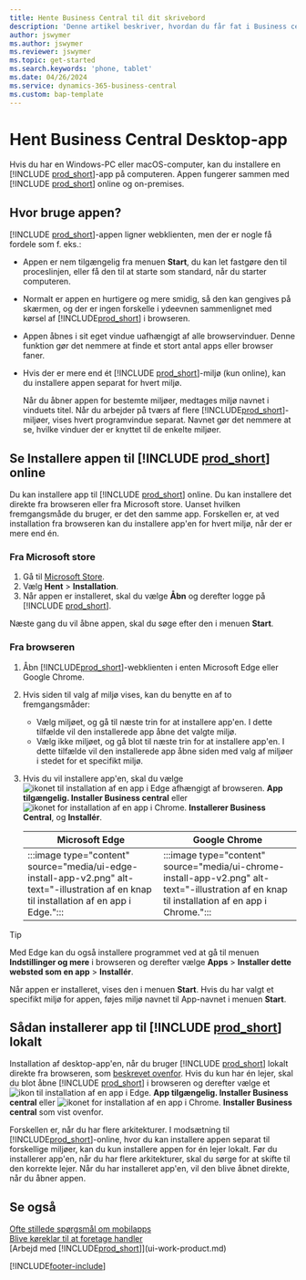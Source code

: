 ```yaml
---
title: Hente Business Central til dit skrivebord
description: 'Denne artikel beskriver, hvordan du får fat i Business central-appen på en Windows-eller MACiOS stationær pc.'
author: jswymer
ms.author: jswymer
ms.reviewer: jswymer
ms.topic: get-started
ms.search.keywords: 'phone, tablet'
ms.date: 04/26/2024
ms.service: dynamics-365-business-central
ms.custom: bap-template
---
```

# Hent Business Central Desktop-app

Hvis du har en Windows-PC eller macOS-computer, kan du installere en [!INCLUDE [prod_short](includes/prod_short.md)]-app på computeren. Appen fungerer sammen med [!INCLUDE [prod_short](includes/prod_short.md)] online og on-premises.

## Hvor bruge appen?

[!INCLUDE [prod_short](includes/prod_short.md)]-appen ligner webklienten, men der er nogle få fordele som f. eks.:

- Appen er nem tilgængelig fra menuen **Start**, du kan let fastgøre den til proceslinjen, eller få den til at starte som standard, når du starter computeren.
- Normalt er appen en hurtigere og mere smidig, så den kan gengives på skærmen, og der er ingen forskelle i ydeevnen sammenlignet med kørsel af [!INCLUDE[prod_short](includes/prod_short.md)] i browseren.
- Appen åbnes i sit eget vindue uafhængigt af alle browservinduer. Denne funktion gør det nemmere at finde et stort antal apps eller browser faner.
- Hvis der er mere end ét [!INCLUDE [prod_short](includes/prod_short.md)]-miljø (kun online), kan du installere appen separat for hvert miljø.

     Når du åbner appen for bestemte miljøer, medtages miljø navnet i vinduets titel. Når du arbejder på tværs af flere [!INCLUDE[prod_short](includes/prod_short.md)]-miljøer, vises hvert programvindue separat. Navnet gør det nemmere at se, hvilke vinduer der er knyttet til de enkelte miljøer.

## Se Installere appen til [!INCLUDE [prod_short](includes/prod_short.md)] online

Du kan installere app til [!INCLUDE [prod_short](includes/prod_short.md)] online. Du kan installere det direkte fra browseren eller fra Microsoft store. Uanset hvilken fremgangsmåde du bruger, er det den samme app. Forskellen er, at ved installation fra browseren kan du installere app'en for hvert miljø, når der er mere end én.

### Fra Microsoft store

1. Gå til [Microsoft Store](https://go.microsoft.com/fwlink/?linkid=2182870).
2. Vælg **Hent** > **Installation**. 
3. Når appen er installeret, skal du vælge **Åbn** og derefter logge på [!INCLUDE [prod_short](includes/prod_short.md)].

Næste gang du vil åbne appen, skal du søge efter den i menuen **Start**.

### Fra browseren

1. Åbn [!INCLUDE[prod_short](includes/prod_short.md)]-webklienten i enten Microsoft Edge eller Google Chrome.

2. Hvis siden til valg af miljø vises, kan du benytte en af to fremgangsmåder:

   - Vælg miljøet, og gå til næste trin for at installere app'en. I dette tilfælde vil den installerede app åbne det valgte miljø.
   - Vælg ikke miljøet, og gå blot til næste trin for at installere app'en. I dette tilfælde vil den installerede app åbne siden med valg af miljøer i stedet for et specifikt miljø.

3. Hvis du vil installere app'en, skal du vælge ![ikonet til installation af en app i Edge afhængigt af browseren.](media/ui-edge-install-app-icon.png) **App tilgængelig. Installer Business central** eller ![ikonet for installation af en app i Chrome.](media/ui-chrome-install-app-icon.png) **Installerer Business Central**, og **Installér**.

   | Microsoft Edge | Google Chrome |
   |--|--|
   | :::image type="content" source="media/ui-edge-install-app-v2.png" alt-text="-illustration af en knap til installation af en app i Edge."::: | :::image type="content" source="media/ui-chrome-install-app-v2.png" alt-text="-illustration af en knap til installation af en app i Chrome."::: |

  > [!TIP]
  > Med Edge kan du også installere programmet ved at gå til menuen **Indstillinger og mere** i browseren og derefter vælge **Apps** > **Installer dette websted som en app** > **Installér**.

Når appen er installeret, vises den i menuen **Start**. Hvis du har valgt et specifikt miljø for appen, føjes miljø navnet til App-navnet i menuen **Start**.

## Sådan installerer app til [!INCLUDE [prod_short](includes/prod_short.md)] lokalt

Installation af desktop-app'en, når du bruger [!INCLUDE [prod_short](includes/prod_short.md)] lokalt direkte fra browseren, som [beskrevet ovenfor](#from-the-browser). Hvis du kun har én lejer, skal du blot åbne [!INCLUDE [prod_short](includes/prod_short.md)] i browseren og derefter vælge et ![ikon til installation af en app i Edge.](media/ui-edge-install-app-icon.png) **App tilgængelig. Installer Business central** eller ![ikonet for installation af en app i Chrome.](media/ui-chrome-install-app-icon.png) **Installer Business central** som vist ovenfor.

Forskellen er, når du har flere arkitekturer. I modsætning til [!INCLUDE[prod_short](includes/prod_short.md)]-online, hvor du kan installere appen separat til forskellige miljøer, kan du kun installere appen for én lejer lokalt. Før du installerer app'en, når du har flere arkitekturer, skal du sørge for at skifte til den korrekte lejer. Når du har installeret app'en, vil den blive åbnet direkte, når du åbner appen.

## Se også

[Ofte stillede spørgsmål om mobilapps](ui-mobile-faq.yml)  
[Blive køreklar til at foretage handler](ui-get-ready-business.md)  
[Arbejd med [!INCLUDE[prod_short](includes/prod_short.md)]](ui-work-product.md)  

[!INCLUDE[footer-include](includes/footer-banner.md)]
